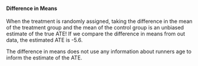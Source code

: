 #### Difference in Means 

When the treatment is randomly assigned, taking the difference in the mean of the treatment group and the mean of the control group is an unbiased estimate of the true ATE! If we compare the difference in means from out data, the estimated ATE is -5.6. 

The difference in means does not use any information about runners age to inform the estimate of the ATE.
